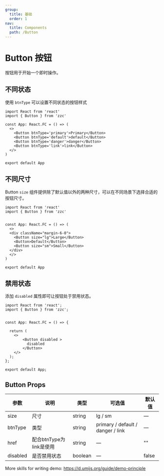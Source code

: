 ```yaml
---
group:
  title: 基础
  order: 1
nav:
  title: Components
  path: /Button
---
```


# Button 按钮

按钮用于开始一个即时操作。

## 不同状态

使用 `btnType` 可以设置不同状态的按钮样式

```tsx
import React from 'react'
import { Button } from 'zzc'

const App: React.FC = () => (
  <>
    <Button btnType='primary'>Primary</Button>
    <Button btnType='default'>default</Button>
    <Button btnType='danger'>danger</Button>
    <Button btnType='link'>link</Button>
  </>
)

export default App
```

## 不同尺寸

Button `size` 组件提供除了默认值以外的两种尺寸，可以在不同场景下选择合适的按钮尺寸。

```tsx
import React from 'react'
import { Button } from 'zzc'


const App: React.FC = () => (
  <>
  <div className="margin-6-0">
    <Button size="lg">Large</Button>
    <Button>Default</Button>
    <Button size="sm">Small</Button>
  </div>
  </>
)

export default App
```

## 禁用状态

添加 `disabled` 属性即可让按钮处于禁用状态。

```tsx
import React from 'react';
import { Button } from 'zzc';


const App: React.FC = () => {

  return (
    <>
        <Button disabled >
          disabled
        </Button>
    </>
  );
};

export default App;
```

## Button Props

| 参数 | 说明 | 类型 | 可选值 | 默认值 |
| --- | --- | --- | --- | --- |
| size | 尺寸 | string | lg / sm  | — |
| btnType | 类型 | string | primary / default / danger / link | — |
| href | 配合btnType为link是使用 | string | — | "" |
| disabled | 是否禁用状态 | boolean | — | false |

More skills for writing demo: https://d.umijs.org/guide/demo-principle
